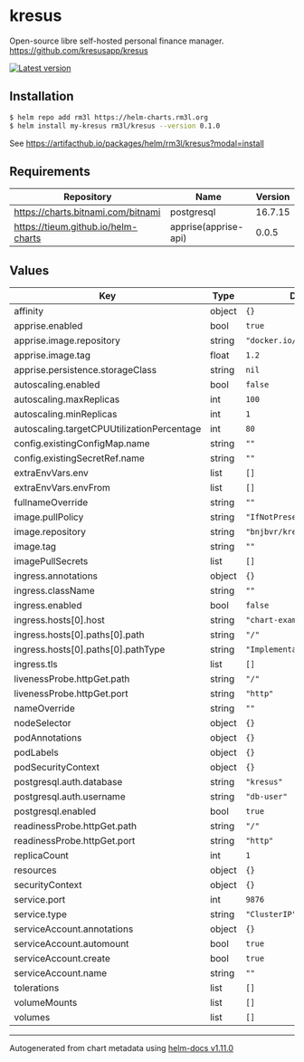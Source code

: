 # kresus

Open-source libre self-hosted personal finance manager.
https://github.com/kresusapp/kresus

[![Latest version](https://img.shields.io/badge/latest_version-0.1.0-blue)](https://artifacthub.io/packages/helm/rm3l/kresus)

## Installation

```bash
$ helm repo add rm3l https://helm-charts.rm3l.org
$ helm install my-kresus rm3l/kresus --version 0.1.0
```

See https://artifacthub.io/packages/helm/rm3l/kresus?modal=install

## Requirements

| Repository | Name | Version |
|------------|------|---------|
| https://charts.bitnami.com/bitnami | postgresql | 16.7.15 |
| https://tieum.github.io/helm-charts | apprise(apprise-api) | 0.0.5 |

## Values

| Key | Type | Default | Description |
|-----|------|---------|-------------|
| affinity | object | `{}` |  |
| apprise.enabled | bool | `true` |  |
| apprise.image.repository | string | `"docker.io/caronc/apprise"` |  |
| apprise.image.tag | float | `1.2` |  |
| apprise.persistence.storageClass | string | `nil` |  |
| autoscaling.enabled | bool | `false` |  |
| autoscaling.maxReplicas | int | `100` |  |
| autoscaling.minReplicas | int | `1` |  |
| autoscaling.targetCPUUtilizationPercentage | int | `80` |  |
| config.existingConfigMap.name | string | `""` |  |
| config.existingSecretRef.name | string | `""` |  |
| extraEnvVars.env | list | `[]` |  |
| extraEnvVars.envFrom | list | `[]` |  |
| fullnameOverride | string | `""` |  |
| image.pullPolicy | string | `"IfNotPresent"` |  |
| image.repository | string | `"bnjbvr/kresus"` |  |
| image.tag | string | `""` |  |
| imagePullSecrets | list | `[]` |  |
| ingress.annotations | object | `{}` |  |
| ingress.className | string | `""` |  |
| ingress.enabled | bool | `false` |  |
| ingress.hosts[0].host | string | `"chart-example.local"` |  |
| ingress.hosts[0].paths[0].path | string | `"/"` |  |
| ingress.hosts[0].paths[0].pathType | string | `"ImplementationSpecific"` |  |
| ingress.tls | list | `[]` |  |
| livenessProbe.httpGet.path | string | `"/"` |  |
| livenessProbe.httpGet.port | string | `"http"` |  |
| nameOverride | string | `""` |  |
| nodeSelector | object | `{}` |  |
| podAnnotations | object | `{}` |  |
| podLabels | object | `{}` |  |
| podSecurityContext | object | `{}` |  |
| postgresql.auth.database | string | `"kresus"` |  |
| postgresql.auth.username | string | `"db-user"` |  |
| postgresql.enabled | bool | `true` |  |
| readinessProbe.httpGet.path | string | `"/"` |  |
| readinessProbe.httpGet.port | string | `"http"` |  |
| replicaCount | int | `1` |  |
| resources | object | `{}` |  |
| securityContext | object | `{}` |  |
| service.port | int | `9876` |  |
| service.type | string | `"ClusterIP"` |  |
| serviceAccount.annotations | object | `{}` |  |
| serviceAccount.automount | bool | `true` |  |
| serviceAccount.create | bool | `true` |  |
| serviceAccount.name | string | `""` |  |
| tolerations | list | `[]` |  |
| volumeMounts | list | `[]` |  |
| volumes | list | `[]` |  |

----------------------------------------------
Autogenerated from chart metadata using [helm-docs v1.11.0](https://github.com/norwoodj/helm-docs/releases/v1.11.0)